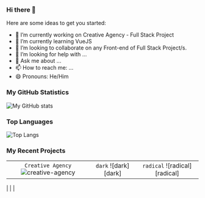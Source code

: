 ### Hi there 👋


<!--**EliusHHimel/EliusHHimel** is a ✨ _special_ ✨ repository because its `README.md` (this file) appears on your GitHub profile.-->

Here are some ideas to get you started:

- 🔭 I’m currently working on Creative Agency - Full Stack Project
- 🌱 I’m currently learning VueJS
- 👯 I’m looking to collaborate on any Front-end of Full Stack Project/s.
- 🤔 I’m looking for help with ...
- 💬 Ask me about ...
- 📫 How to reach me: ...
- 😄 Pronouns: He/Him

### My GitHub Statistics

![My GitHub stats](https://github-readme-stats.vercel.app/api?username=EliusHHimel&show_icons=true&theme=highcontrast&repo=github-readme-stats)

### Top Languages

![Top Langs](https://github-readme-stats.vercel.app/api/top-langs/?username=EliusHHimel&theme=monokai)


### My Recent Projects

| | | |
| :--: | :--: | :--: |
| `Creative Agency` ![creative-agency][creative-agency] | `dark` ![dark][dark] | `radical` ![radical][radical] |

| | |

[creative-agency]: https://github-readme-stats.vercel.app/api?username=EliusHHimel&show_icons=true&hide=contribs,prs&cache_seconds=86400&theme=vision-friendly-dark

